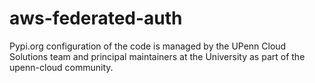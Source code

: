 # aws-federated-auth

Pypi.org configuration of the code is managed by the UPenn Cloud Solutions team and principal maintainers at the University as part of the upenn-cloud community. 
